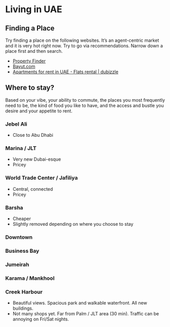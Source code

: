 # Living in UAE

## Finding a Place

Try finding a place on the following websites. It’s an agent-centric market and it is very hot right now. Try to go via recommendations. Narrow down a place first and then search.
  
-   [Property Finder](https://www.propertyfinder.ae/)
-   [Bayut.com](http://bayut.com)
-   [Apartments for rent in UAE - Flats rental | dubizzle](https://uae.dubizzle.com/en/property-for-rent/residential/apartmentflat/)

## Where to stay?
Based on your vibe, your ability to commute, the places you most frequently need to be, the kind of food you like to have, and the access and bustle you desire and your appetite to rent.

### Jebel Ali
- Close to Abu Dhabi

### Marina / JLT
- Very new Dubai-esque
- Pricey

### World Trade Center / Jafiliya
- Central, connected
- Pricey

### Barsha
- Cheaper
- Slightly removed depending on where you choose to stay

### Downtown

### Business Bay

### Jumeirah

### Karama / Mankhool

### Creek Harbour
-  Beautiful views. Spacious park and walkable waterfront. All new buildings.
- Not many shops yet. Far from Palm / JLT area (30 min). Traffic can be annoying on Fri/Sat nights.
